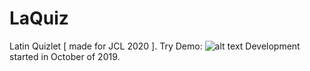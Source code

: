 # LaQuiz
Latin Quizlet [ made for JCL 2020 ].
Try Demo: ![alt text](zechatron.github.io/LaQuiz)
Development started in October of 2019.
